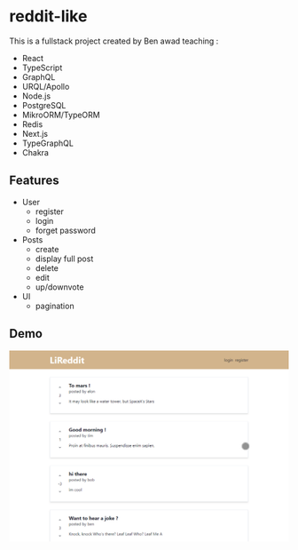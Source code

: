 # reddit-like
This is a fullstack project created by Ben awad teaching : 
- React
- TypeScript
- GraphQL
- URQL/Apollo
- Node.js
- PostgreSQL
- MikroORM/TypeORM
- Redis
- Next.js
- TypeGraphQL
- Chakra

## Features 
- User 
  - register
  - login
  - forget password
- Posts
  - create 
  - display full post
  - delete 
  - edit
  - up/downvote
- UI
  - pagination

## Demo 
![Demo ](./demo/demo.gif)
